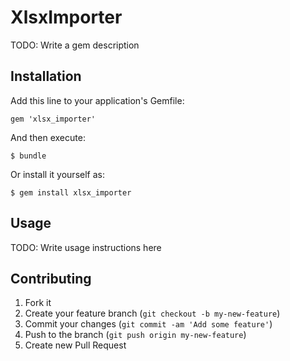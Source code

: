 # XlsxImporter

TODO: Write a gem description

## Installation

Add this line to your application's Gemfile:

    gem 'xlsx_importer'

And then execute:

    $ bundle

Or install it yourself as:

    $ gem install xlsx_importer

## Usage

TODO: Write usage instructions here

## Contributing

1. Fork it
2. Create your feature branch (`git checkout -b my-new-feature`)
3. Commit your changes (`git commit -am 'Add some feature'`)
4. Push to the branch (`git push origin my-new-feature`)
5. Create new Pull Request
